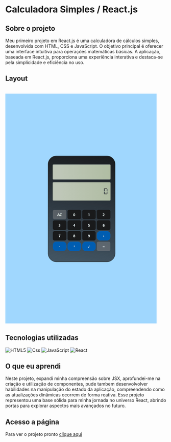 # Calculadora Simples / React.js
## Sobre o projeto
Meu primeiro projeto em React.js é uma calculadora de cálculos simples, desenvolvida com HTML, CSS e JavaScript. O objetivo principal é oferecer uma interface intuitiva para operações matemáticas básicas. A aplicação, baseada em React.js, proporciona uma experiência interativa e destaca-se pela simplicidade e eficiência no uso. 
 ## Layout

<br>

   <img src="./src/image/calculator.gif" alt="gif-projeto">

<br>


## Tecnologias utilizadas


![HTML5](https://img.shields.io/badge/html5-%23E34F26.svg?style=for-the-badge&logo=html5&logoColor=white) ![Css](https://img.shields.io/badge/css-1572B6.svg?style=for-the-badge&logo=css3&logoColor=white) ![JavaScript](https://img.shields.io/badge/Javascript-F7DF1E.svg?style=for-the-badge&logo=javascript&logoColor=black) ![React](https://img.shields.io/badge/React-20232A?style=for-the-badge&logo=react&logoColor=61DAFB)


## O que eu aprendi

Neste projeto, expandi minha compreensão sobre JSX, aprofundei-me na criação e utilização de componentes, pude tambem  desenvolvolver habilidades na manipulação do estado da aplicação, compreendendo como as atualizações dinâmicas ocorrem de forma reativa.  Esse projeto representou uma base sólida para minha jornada no universo React, abrindo portas para explorar aspectos mais avançados no futuro.

## Acesso a página

Para ver o projeto pronto [clique aqui ](https://claricassia.github.io/Projeto-QR-code/)








